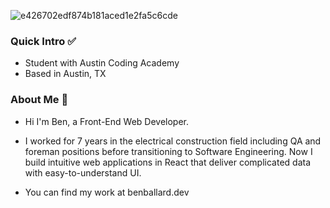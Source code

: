 ![e426702edf874b181aced1e2fa5c6cde](https://user-images.githubusercontent.com/110861324/227282451-e121c39d-774d-41e3-9e04-cbabf5a2a90d.gif)


### Quick Intro ✅
- Student with Austin Coding Academy
- Based in Austin, TX

### About Me 👀
- Hi I'm Ben, a Front-End Web Developer.

- I worked for 7 years in the electrical construction field including QA and foreman positions before transitioning to Software Engineering. Now I build intuitive web applications in React that deliver complicated data with easy-to-understand UI.

- You can find my work at benballard.dev
